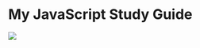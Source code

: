 # My JavaScript Study Guide

[![](https://mermaid.ink/img/pako:eNptksluwyAQhl8FcU6Upnt9qJTtUjVy1dw6zmECpKEBxsI4VWT53UvsLJUcTuj_PpaBqbggqXjCM7c29Cs26AN7_8wci2NUveEOF8LrPNSs339lY9AueJKlCJrcstXGDdJB2SGsS3cd3QJ6j_tOfge0-lEidMA9GKK8OOajJp_ANJ0fk8nZfIBCmbgFE0aLbQc_gkWn89Lg4WIsqla5UHS8J9iq_YrQS6Z2_4z26CmkKftI0xgeY7g8zrJRZtUKCy3qls_OGz_DDv1AkCvCwKhTpRf-ApQr39yu6MDhDcSVUotI0VzhQ7ClCfoi6YPEe9wqb1HL-LfVYVHGwyZWnvEkTiX6bRb_vI4eloEWeyd4EnyperzMJQY11fjt0fJkHU-NqZI6kJ-3zdL0TI_n6L6ITk79B5hVu_U?type=png)](https://mermaid.live/edit#pako:eNptksluwyAQhl8FcU6Upnt9qJTtUjVy1dw6zmECpKEBxsI4VWT53UvsLJUcTuj_PpaBqbggqXjCM7c29Cs26AN7_8wci2NUveEOF8LrPNSs339lY9AueJKlCJrcstXGDdJB2SGsS3cd3QJ6j_tOfge0-lEidMA9GKK8OOajJp_ANJ0fk8nZfIBCmbgFE0aLbQc_gkWn89Lg4WIsqla5UHS8J9iq_YrQS6Z2_4z26CmkKftI0xgeY7g8zrJRZtUKCy3qls_OGz_DDv1AkCvCwKhTpRf-ApQr39yu6MDhDcSVUotI0VzhQ7ClCfoi6YPEe9wqb1HL-LfVYVHGwyZWnvEkTiX6bRb_vI4eloEWeyd4EnyperzMJQY11fjt0fJkHU-NqZI6kJ-3zdL0TI_n6L6ITk79B5hVu_U)